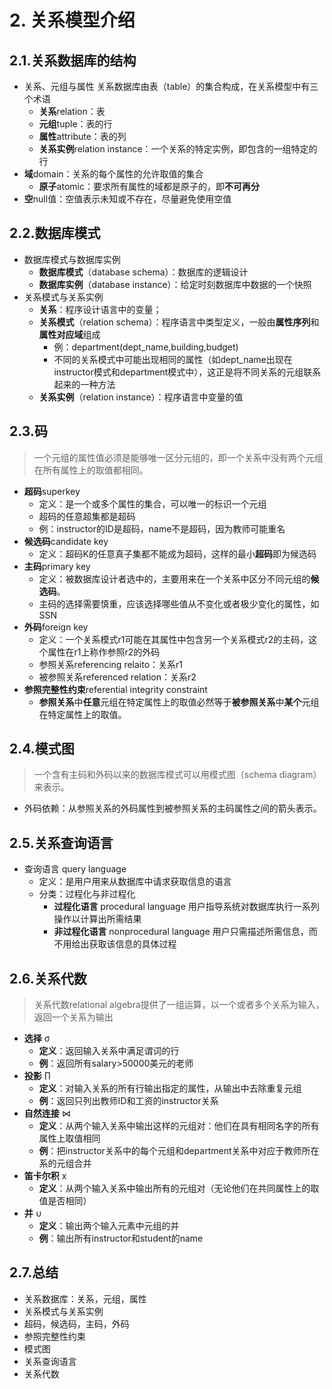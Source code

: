 # 2. 关系模型介绍
## 2.1.关系数据库的结构
- 关系、元组与属性
关系数据库由表（table）的集合构成，在关系模型中有三个术语
  - **关系**relation：表
  - **元组**tuple：表的行
  - **属性**attribute：表的列
  - **关系实例**relation instance：一个关系的特定实例，即包含的一组特定的行
- **域**domain：关系的每个属性的允许取值的集合
  - **原子**atomic：要求所有属性的域都是原子的，即**不可再分**
- **空**null值：空值表示未知或不存在，尽量避免使用空值

## 2.2.数据库模式
- 数据库模式与数据库实例
  - **数据库模式**（database schema）：数据库的逻辑设计
  - **数据库实例**（database instance）：给定时刻数据库中数据的一个快照
- 关系模式与关系实例
  - **关系**：程序设计语言中的变量；
  - **关系模式**（relation schema）：程序语言中类型定义，一般由**属性序列**和**属性对应域**组成
    - 例：department(dept_name,building,budget)
    - 不同的关系模式中可能出现相同的属性（如dept_name出现在instructor模式和department模式中），这正是将不同关系的元组联系起来的一种方法
  - **关系实例**（relation instance）：程序语言中变量的值

## 2.3.码
> 一个元组的属性值必须是能够唯一区分元组的，即一个关系中没有两个元组在所有属性上的取值都相同。
- **超码**superkey
  - 定义：是一个或多个属性的集合，可以唯一的标识一个元组
  - 超码的任意超集都是超码
  - 例：instructor的ID是超码，name不是超码，因为教师可能重名
- **候选码**candidate key
  - 定义：超码K的任意真子集都不能成为超码，这样的最小**超码**即为候选码
- **主码**primary key
  - 定义：被数据库设计者选中的，主要用来在一个关系中区分不同元组的**候选码**。
  - 主码的选择需要慎重，应该选择哪些值从不变化或者极少变化的属性，如SSN
- **外码**foreign key
  - 定义：一个关系模式r1可能在其属性中包含另一个关系模式r2的主码，这个属性在r1上称作参照r2的外码
  - 参照关系referencing relaito：关系r1
  - 被参照关系referenced relation：关系r2
- **参照完整性约束**referential integrity constraint
  - **参照关系**中**任意**元组在特定属性上的取值必然等于**被参照关系**中**某个**元组在特定属性上的取值。

## 2.4.模式图
> 一个含有主码和外码以来的数据库模式可以用模式图（schema diagram）来表示。
- 外码依赖：从参照关系的外码属性到被参照关系的主码属性之间的箭头表示。

## 2.5.关系查询语言
- 查询语言 query language
  - 定义：是用户用来从数据库中请求获取信息的语言
  - 分类：过程化与非过程化
    - **过程化语言** procedural language
    用户指导系统对数据库执行一系列操作以计算出所需结果
    - **非过程化语言** nonprocedural language
    用户只需描述所需信息，而不用给出获取该信息的具体过程

## 2.6.关系代数
> 关系代数relational algebra提供了一组运算，以一个或者多个关系为输入，返回一个关系为输出
- **选择** σ
  - **定义**：返回输入关系中满足谓词的行
  - **例**：返回所有salary>50000美元的老师
- **投影** ∏
  - **定义**：对输入关系的所有行输出指定的属性，从输出中去除重复元组
  - **例**：返回只列出教师ID和工资的instructor关系
- **自然连接** ⋈
  - **定义**：从两个输入关系中输出这样的元组对：他们在具有相同名字的所有属性上取值相同
  - **例**：把instructor关系中的每个元组和department关系中对应于教师所在系的元组合并
- **笛卡尔积** x
  - **定义**：从两个输入关系中输出所有的元组对（无论他们在共同属性上的取值是否相同）
- **并** ∪
  - **定义**：输出两个输入元素中元组的并
  - **例**：输出所有instructor和student的name

## 2.7.总结
- 关系数据库：关系，元组，属性
- 关系模式与关系实例
- 超码，候选码，主码，外码
- 参照完整性约束
- 模式图
- 关系查询语言
- 关系代数
